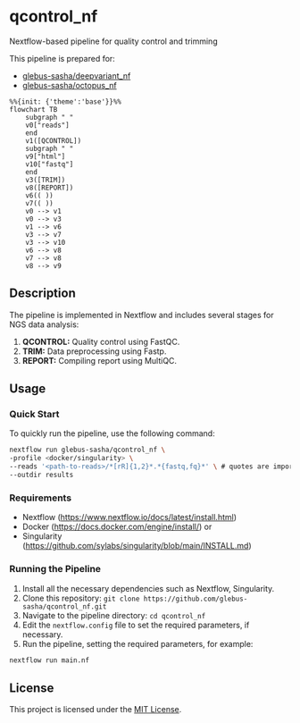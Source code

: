 # qcontrol_nf
Nextflow-based pipeline for quality control and trimming

This pipeline is prepared for:
- [glebus-sasha/deepvariant_nf](https://github.com/glebus-sasha/deepvariant_nf)
- [glebus-sasha/octopus_nf](https://github.com/glebus-sasha/octopus_nf)

```mermaid
%%{init: {'theme':'base'}}%%
flowchart TB
    subgraph " "
    v0["reads"]
    end
    v1([QCONTROL])
    subgraph " "
    v9["html"]
    v10["fastq"]
    end
    v3([TRIM])
    v8([REPORT])
    v6(( ))
    v7(( ))
    v0 --> v1
    v0 --> v3
    v1 --> v6
    v3 --> v7
    v3 --> v10
    v6 --> v8
    v7 --> v8
    v8 --> v9
```

## Description

The pipeline is implemented in Nextflow and includes several stages for NGS data analysis:

1. **QCONTROL:** Quality control using FastQC.
2. **TRIM:** Data preprocessing using Fastp.
3. **REPORT:** Compiling report using MultiQC.

## Usage

### Quick Start

To quickly run the pipeline, use the following command:

```bash
nextflow run glebus-sasha/qcontrol_nf \
-profile <docker/singularity> \
--reads '<path-to-reads>/*[rR]{1,2}*.*{fastq,fq}*' \ # quotes are important
--outdir results
```

### Requirements

- Nextflow (https://www.nextflow.io/docs/latest/install.html)
- Docker (https://docs.docker.com/engine/install/) or
- Singularity (https://github.com/sylabs/singularity/blob/main/INSTALL.md)

### Running the Pipeline

1. Install all the necessary dependencies such as Nextflow, Singularity.
3. Clone this repository: `git clone https://github.com/glebus-sasha/qcontrol_nf.git`
4. Navigate to the pipeline directory: `cd qcontrol_nf`
5. Edit the `nextflow.config` file to set the required parameters, if necessary.
6. Run the pipeline, setting the required parameters, for example:

```bash
nextflow run main.nf
```

## License

This project is licensed under the [MIT License](LICENSE).
